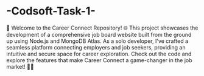# -Codsoft-Task-1-

🚀 Welcome to the Career Connect Repository! 🌐 
This project showcases the development of a comprehensive job board website built from the ground up using Node.js and MongoDB Atlas. 
As a solo developer, I've crafted a seamless platform connecting employers and job seekers, providing an intuitive and secure space for career exploration.
 Check out the code and explore the features that make Career Connect a game-changer in the job market! 🌟🚀
